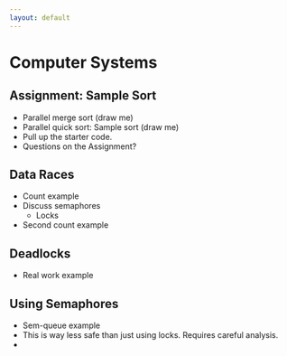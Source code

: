 ```yaml
---
layout: default
---
```


# Computer Systems

## Assignment: Sample Sort

 - Parallel merge sort (draw me)
 - Parallel quick sort: Sample sort (draw me)
 - Pull up the starter code.
 - Questions on the Assignment?

## Data Races

 - Count example
 - Discuss semaphores
   - Locks
 - Second count example

## Deadlocks

 - Real work example

## Using Semaphores

 - Sem-queue example
 - This is way less safe than just using locks. Requires careful analysis.
 - 
